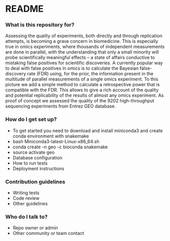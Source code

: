 # README #


### What is this repository for? ###

Assessing the quality of experiments, both directly and through replication attempts, is becoming a grave concern in biomedicine. This is especially true in omics experiments, where thousands of independent measurements are done in parallel, with the understanding that only a small minority will probe scientifically meaningful effects – a state of affairs conductive to mistaking false positives for scientific discoveries. A currently popular way to deal with false positives in omics is to calculate the Bayesian false-discovery rate (FDR) using, for the prior, the information present in the multitude of parallel measurements of a single omics experiment. To this picture we add a simple method to calculate a retrospective power that is compatible with the FDR. This allows to give a rich account of the quality and potential replicability of the results of almost any omics experiment. As proof of concept we assessed the quality of the 9202 high-throughput sequencing experiments from Entrez GEO database.

### How do I get set up? ###

* To get started you need to download and install miniconda3 and create conda environment with snakemake
* bash Miniconda3-latest-Linux-x86_64.sh
* conda create -n geo -c bioconda snakemake
* source activate geo
* Database configuration
* How to run tests
* Deployment instructions

### Contribution guidelines ###

* Writing tests
* Code review
* Other guidelines

### Who do I talk to? ###

* Repo owner or admin
* Other community or team contact
